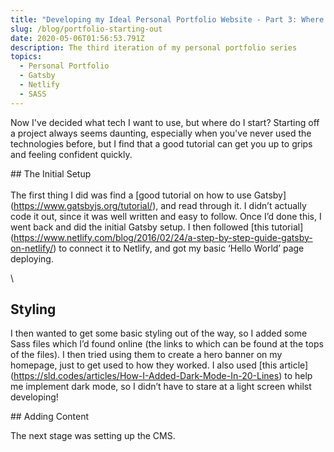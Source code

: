 ```yaml
---
title: "Developing my Ideal Personal Portfolio Website - Part 3: Where to start?"
slug: /blog/portfolio-starting-out
date: 2020-05-06T01:56:53.791Z
description: The third iteration of my personal portfolio series
topics:
  - Personal Portfolio
  - Gatsby
  - Netlify
  - SASS
---
```

Now I've decided what tech I want to use, but where do I start? Starting off a project always seems daunting, especially when you've never used the technologies before, but I find that a good tutorial can get you up to grips and feeling confident quickly.

\## The Initial Setup\
\
The first thing I did was find a \[good tutorial on how to use Gatsby](https://www.gatsbyjs.org/tutorial/), and read through it. I didn’t actually code it out, since it was well written and easy to follow. Once I’d done this, I went back and did the initial Gatsby setup. I then followed \[this tutorial](https://www.netlify.com/blog/2016/02/24/a-step-by-step-guide-gatsby-on-netlify/) to connect it to Netlify, and got my basic ‘Hello World’ page deploying. 

\
## Styling

I then wanted to get some basic styling out of the way, so I added some Sass files which I’d found online (the links to which can be found at the tops of the files). I then tried using them to create a hero banner on my homepage, just to get used to how they worked. I also used \[this article](https://sld.codes/articles/How-I-Added-Dark-Mode-In-20-Lines) to help me implement dark mode, so I didn’t have to stare at a light screen whilst developing!

\## Adding Content

The next stage was setting up the CMS.